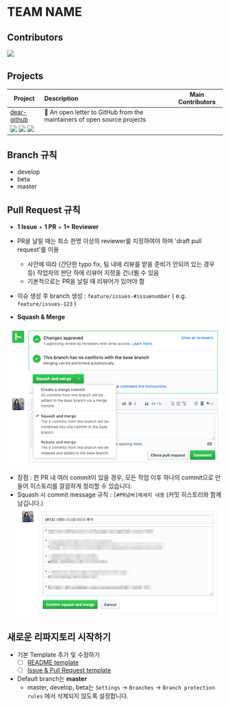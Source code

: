 # TEAM NAME
## Contributors
<img src="https://avatars3.githubusercontent.com/u/2231510" width="60">

## Projects 

| Project | Description |  Main Contributors |
| ------- | :-----| :-----:|
| [dear-github](https://github.com/dear-github/dear-github) | 📨 An open letter to GitHub from the maintainers of open source projects
  |  <img src="https://avatars2.githubusercontent.com/u/952783" width="45"> <img src="https://avatars3.githubusercontent.com/u/794988" width="45"> <img src="https://avatars3.githubusercontent.com/u/109635" width="45"> |


## Branch 규칙  
- develop 
- beta 
- master 

## Pull Request 규칙 
- **1 Issue** + **1 PR** + **1+ Reviewer** 
- PR을 날릴 때는 최소 한명 이상의 reviewer를 지정하여야 하며 'draft pull request'를 이용
  - 사안에 따라 (간단한 typo fix, 팀 내에 리뷰를 받을 준비가 안되어 있는 경우 등) 작업자의 판단 하에 리뷰어 지정을 건너뛸 수 있음
  - 기본적으로는 PR을 날릴 때 리뷰어가 있어야 함
- 이슈 생성 후 branch 생성 : `feature/issues-#issuenumber` ( e.g. `feature/issues-123` )  
  
- **Squash & Merge**

![](./github_squashmergebutton.png)
  - 장점 : 한 PR 내 여러 commit이 있을 경우, 모든 작업 이후 하나의 commit으로 만들어 히스토리를 깔끔하게 정리할 수 있습니다. 
  - Squash 시 commit message 규칙 : `[#PR넘버]메세지 내용` (커밋 히스토리와 함께 남깁니다.)
![](./github_pr_merge_message.png)

## 새로운 리파지토리 시작하기 
- 기본 Template 추가 및 수정하기 
  - [ ] [README template](./README_TEMPLATE.md)
  - [ ] [Issue & Pull Request template](./.github) 

- Default branch는 **master** 
  - master, develop, beta는 `Settings` -> `Branches` -> `Branch protection rules` 에서 삭제되지 않도록 설정합니다. 
